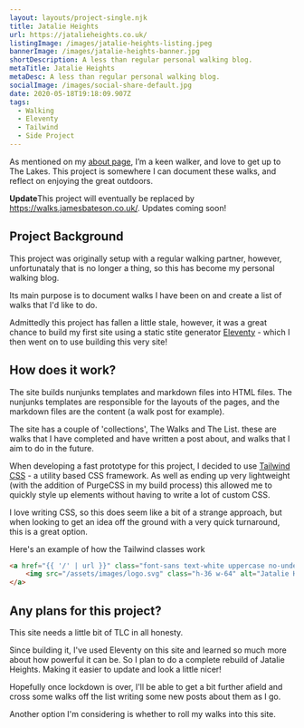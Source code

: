 ```yaml
---
layout: layouts/project-single.njk
title: Jatalie Heights
url: https://jatalieheights.co.uk/
listingImage: /images/jatalie-heights-listing.jpeg
bannerImage: /images/jatalie-heights-banner.jpg
shortDescription: A less than regular personal walking blog.
metaTitle: Jatalie Heights
metaDesc: A less than regular personal walking blog.
socialImage: /images/social-share-default.jpg
date: 2020-05-18T19:18:09.907Z
tags:
  - Walking
  - Eleventy
  - Tailwind
  - Side Project
---
```

As mentioned on my [about page](/about/), Iʼm a keen walker, and love to get up to The Lakes. This project is somewhere I can document these walks, and reflect on enjoying the great outdoors.

<p class="post-note"><strong>Update</strong>This project will eventually be replaced by <a href="https://walks.jamesbateson.co.uk/">https://walks.jamesbateson.co.uk/</a>. Updates coming soon!</p>

## Project Background

This project was originally setup with a regular walking partner, however, unfortunataly that is no longer a thing, so this has become my personal walking blog.

Its main purpose is to document walks I have been on and create a list of walks that I'd like to do.

Admittedly this project has fallen a little stale, however, it was a great chance to build my first site using a static stite generator  [Eleventy](https://www.11ty.dev/) - which I then went on to use building this very site!

## How does it work?

The site builds nunjunks templates and markdown files into HTML files. The nunjunks templates are responsible for the layouts of the pages, and the markdown files are the content (a walk post for example).

The site has a couple of 'collections', The Walks and The List. these are walks that I have completed and have written a post about, and walks that I aim to do in the future.

When developing a fast prototype for this project, I decided to use [Tailwind CSS](https://tailwindcss.com/) - a utility based CSS framework. As well as ending up very lightweight (with the addition of  PurgeCSS in my build process) this allowed me to quickly style up elements without having to write a lot of custom CSS.

I love writing CSS, so this does seem like a bit of a strange approach, but when looking to get an idea off the ground with a very quick turnaround, this is a great option.

Here's an example of how the Tailwind classes work

```html
<a href="{{ '/' | url }}" class="font-sans text-white uppercase no-underline text-5xl text-center mt-12">
	<img src="/assets/images/logo.svg" class="h-36 w-64" alt="Jatalie Heights logo">
</a>
```

## Any plans for this project?

This site needs a little bit of TLC in all honesty. 

Since building it, I've used Eleventy on this site and learned so much more about how powerful it can be. So I plan to do a complete rebuild of Jatalie Heights. Making it easier to update and look a little nicer!

Hopefully once lockdown is over, I'll be able to get a bit further afield and cross some walks off the list writing some new posts about them as I go.

Another option I'm considering is whether to roll my walks into this site.